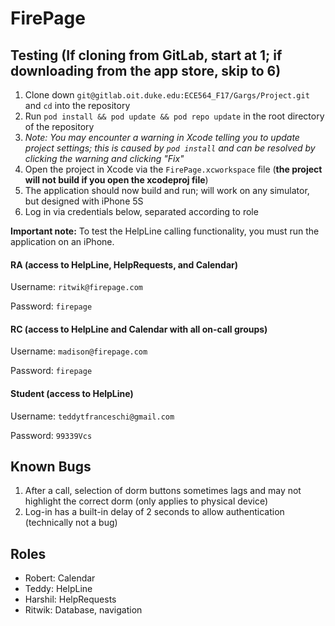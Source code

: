 # FirePage

## Testing (If cloning from GitLab, start at 1; if downloading from the app store, skip to 6)
1. Clone down `git@gitlab.oit.duke.edu:ECE564_F17/Gargs/Project.git` and `cd` into the repository
2. Run `pod install && pod update && pod repo update` in the root directory of the repository
3. _Note: You may encounter a warning in Xcode telling you to update project settings; this is caused by `pod install` and can be resolved by clicking the warning and clicking "Fix"_
4. Open the project in Xcode via the `FirePage.xcworkspace` file (**the project will not build if you open the xcodeproj file**)
5. The application should now build and run; will work on any simulator, but designed with iPhone 5S
6. Log in via credentials below, separated according to role

**Important note:** To test the HelpLine calling functionality, you must run the application on an iPhone.

#### RA (access to HelpLine, HelpRequests, and Calendar)
Username: `ritwik@firepage.com`

Password: `firepage`

#### RC (access to HelpLine and Calendar with all on-call groups)
Username: `madison@firepage.com`

Password: `firepage`

#### Student (access to HelpLine)
Username: `teddytfranceschi@gmail.com`

Password: `99339Vcs`

## Known Bugs
1. After a call, selection of dorm buttons sometimes lags and may not highlight the correct dorm (only applies to physical device)
2. Log-in has a built-in delay of 2 seconds to allow authentication (technically not a bug)

## Roles
* Robert: Calendar
* Teddy: HelpLine
* Harshil: HelpRequests
* Ritwik: Database, navigation
